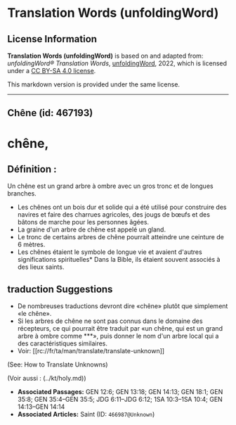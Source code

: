 # Translation Words (unfoldingWord)

## License Information

**Translation Words (unfoldingWord)** is based on and adapted from: _unfoldingWord® Translation Words_, [unfoldingWord](https://unfoldingword.org/utw), 2022, which is licensed under a [CC BY-SA 4.0 license](https://creativecommons.org/licenses/by-sa/4.0/legalcode.en).

This markdown version is provided under the same license.



--------------------------------

## Chêne (id: 467193)

chêne,
======

Définition :
------------

Un chêne est un grand arbre à ombre avec un gros tronc et de longues branches.

* Les chênes ont un bois dur et solide qui a été utilisé pour construire des navires et faire des charrues agricoles, des jougs de bœufs et des bâtons de marche pour les personnes âgées.
* La graine d'un arbre de chêne est appelé un gland.
* Le tronc de certains arbres de chêne pourrait atteindre une ceinture de 6 mètres.
* Les chênes étaient le symbole de longue vie et avaient d'autres significations spirituelles\* Dans la Bible, ils étaient souvent associés à des lieux saints.

traduction Suggestions
----------------------

* De nombreuses traductions devront dire «chêne» plutôt que simplement «le chêne».
* Si les arbres de chêne ne sont pas connus dans le domaine des récepteurs, ce qui pourrait être traduit par «un chêne, qui est un grand arbre à ombre comme \*\*\*», puis donner le nom d'un arbre local qui a des caractéristiques similaires.
* Voir: \[\[rc://fr/ta/man/translate/translate\-unknown]]

(See: How to Translate Unknowns)

(Voir aussi : (../kt/holy.md))

* **Associated Passages:** GEN 12:6; GEN 13:18; GEN 14:13; GEN 18:1; GEN 35:8; GEN 35:4–GEN 35:5; JDG 6:11–JDG 6:12; 1SA 10:3–1SA 10:4; GEN 14:13–GEN 14:14
* **Associated Articles:** Saint (ID: `466987@Unknown`)

